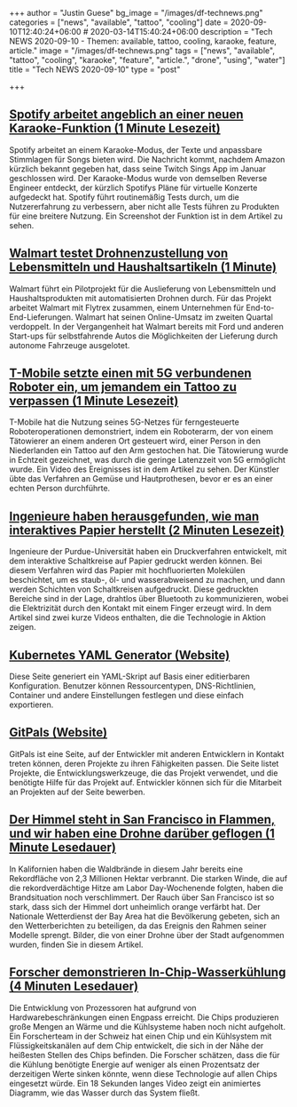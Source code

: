 +++
author = "Justin Guese"
bg_image = "/images/df-technews.png"
categories = ["news", "available", "tattoo", "cooling"]
date = 2020-09-10T12:40:24+06:00 # 2020-03-14T15:40:24+06:00
description = "Tech NEWS 2020-09-10 - Themen: available, tattoo, cooling, karaoke, feature, article."
image = "/images/df-technews.png"
tags = ["news", "available", "tattoo", "cooling", "karaoke", "feature", "article.", "drone", "using", "water"]
title = "Tech NEWS 2020-09-10"
type = "post"

+++

## [Spotify arbeitet angeblich an einer neuen Karaoke-Funktion (1 Minute Lesezeit)](https://www.nme.com/news/music/spotify-are-reportedly-working-on-new-karaoke-feature-2748125/1/01000174777c6946-288e3942-1850-4bbe-a995-c25d090abfa1-000000/ukyuz7DGGZ2osScHW-z-cnmbpOhB6d6dXMUDxUE00UI=158)

 Spotify arbeitet an einem Karaoke-Modus, der Texte und anpassbare Stimmlagen für Songs bieten wird. Die Nachricht kommt, nachdem Amazon kürzlich bekannt gegeben hat, dass seine Twitch Sings App im Januar geschlossen wird. Der Karaoke-Modus wurde von demselben Reverse Engineer entdeckt, der kürzlich Spotifys Pläne für virtuelle Konzerte aufgedeckt hat. Spotify führt routinemäßig Tests durch, um die Nutzererfahrung zu verbessern, aber nicht alle Tests führen zu Produkten für eine breitere Nutzung. Ein Screenshot der Funktion ist in dem Artikel zu sehen.

## [Walmart testet Drohnenzustellung von Lebensmitteln und Haushaltsartikeln (1 Minute)](https://www.cnbc.com/2020/09/09/walmart-to-test-drone-delivery-of-grocery-household-items.html/1/01000174777c6946-288e3942-1850-4bbe-a995-c25d090abfa1-000000/-N7GmlAU0IyDLrwkBhbl9bTtuv4YzLedRSLdQWXSEFE=158)

 Walmart führt ein Pilotprojekt für die Auslieferung von Lebensmitteln und Haushaltsprodukten mit automatisierten Drohnen durch. Für das Projekt arbeitet Walmart mit Flytrex zusammen, einem Unternehmen für End-to-End-Lieferungen. Walmart hat seinen Online-Umsatz im zweiten Quartal verdoppelt. In der Vergangenheit hat Walmart bereits mit Ford und anderen Start-ups für selbstfahrende Autos die Möglichkeiten der Lieferung durch autonome Fahrzeuge ausgelotet.

## [T-Mobile setzte einen mit 5G verbundenen Roboter ein, um jemandem ein Tattoo zu verpassen (1 Minute Lesezeit)](https://www.cnet.com/news/t-mobile-used-a-5g-connected-robot-to-give-someone-a-tattoo//1/01000174777c6946-288e3942-1850-4bbe-a995-c25d090abfa1-000000/wl3q2FREO5G8nLMQJq9IufuGbcPygEAsYy3xxwKeWRQ=158)

 T-Mobile hat die Nutzung seines 5G-Netzes für ferngesteuerte Roboteroperationen demonstriert, indem ein Roboterarm, der von einem Tätowierer an einem anderen Ort gesteuert wird, einer Person in den Niederlanden ein Tattoo auf den Arm gestochen hat. Die Tätowierung wurde in Echtzeit gezeichnet, was durch die geringe Latenzzeit von 5G ermöglicht wurde. Ein Video des Ereignisses ist in dem Artikel zu sehen. Der Künstler übte das Verfahren an Gemüse und Hautprothesen, bevor er es an einer echten Person durchführte.

## [Ingenieure haben herausgefunden, wie man interaktives Papier herstellt (2 Minuten Lesezeit)](https://gizmodo.com/engineers-have-figured-out-how-to-make-interactive-pape-1844918464/1/01000174777c6946-288e3942-1850-4bbe-a995-c25d090abfa1-000000/oyF-NM3WdqOgHxM6jH0eWCcvuv4wPd2F2na3VRCdmPc=158)

 Ingenieure der Purdue-Universität haben ein Druckverfahren entwickelt, mit dem interaktive Schaltkreise auf Papier gedruckt werden können. Bei diesem Verfahren wird das Papier mit hochfluorierten Molekülen beschichtet, um es staub-, öl- und wasserabweisend zu machen, und dann werden Schichten von Schaltkreisen aufgedruckt. Diese gedruckten Bereiche sind in der Lage, drahtlos über Bluetooth zu kommunizieren, wobei die Elektrizität durch den Kontakt mit einem Finger erzeugt wird. In dem Artikel sind zwei kurze Videos enthalten, die die Technologie in Aktion zeigen.

## [Kubernetes YAML Generator (Website)](https://k8syaml.com//1/01000174777c6946-288e3942-1850-4bbe-a995-c25d090abfa1-000000/dSmZXpCxQhBLJQis0DdPh8TkKptiWqyw3TNdvbpX_Zw=158)

 Diese Seite generiert ein YAML-Skript auf Basis einer editierbaren Konfiguration. Benutzer können Ressourcentypen, DNS-Richtlinien, Container und andere Einstellungen festlegen und diese einfach exportieren.

## [GitPals (Website)](https://www.gitpals.com/1/1/01000174777c6946-288e3942-1850-4bbe-a995-c25d090abfa1-000000/hvz5J08szRn-htrb5V41xdKvX3KvqGqS4vSIBZ1ic1E=158)

 GitPals ist eine Seite, auf der Entwickler mit anderen Entwicklern in Kontakt treten können, deren Projekte zu ihren Fähigkeiten passen. Die Seite listet Projekte, die Entwicklungswerkzeuge, die das Projekt verwendet, und die benötigte Hilfe für das Projekt auf. Entwickler können sich für die Mitarbeit an Projekten auf der Seite bewerben.

## [Der Himmel steht in San Francisco in Flammen, und wir haben eine Drohne darüber geflogen (1 Minute Lesedauer)](https://www.theverge.com/2020/9/9/21429437/san-francisco-sky-fire-drone-photographs-west-coast-wildfires/1/01000174777c6946-288e3942-1850-4bbe-a995-c25d090abfa1-000000/U3ir-WpfrioXhadBPbPQRCH6w7iRfrWdWUt_jORqj7Q=158)

 In Kalifornien haben die Waldbrände in diesem Jahr bereits eine Rekordfläche von 2,3 Millionen Hektar verbrannt. Die starken Winde, die auf die rekordverdächtige Hitze am Labor Day-Wochenende folgten, haben die Brandsituation noch verschlimmert. Der Rauch über San Francisco ist so stark, dass sich der Himmel dort unheimlich orange verfärbt hat. Der Nationale Wetterdienst der Bay Area hat die Bevölkerung gebeten, sich an den Wetterberichten zu beteiligen, da das Ereignis den Rahmen seiner Modelle sprengt. Bilder, die von einer Drohne über der Stadt aufgenommen wurden, finden Sie in diesem Artikel.

## [Forscher demonstrieren In-Chip-Wasserkühlung (4 Minuten Lesedauer)](https://arstechnica.com/science/2020/09/researchers-demonstrate-in-chip-water-cooling//1/01000174777c6946-288e3942-1850-4bbe-a995-c25d090abfa1-000000/9hpeZc9qJEYgFBNZRHv-UV3ZW6QdE9yX_5FmNkZR3A8=158)

 Die Entwicklung von Prozessoren hat aufgrund von Hardwarebeschränkungen einen Engpass erreicht. Die Chips produzieren große Mengen an Wärme und die Kühlsysteme haben noch nicht aufgeholt. Ein Forscherteam in der Schweiz hat einen Chip und ein Kühlsystem mit Flüssigkeitskanälen auf dem Chip entwickelt, die sich in der Nähe der heißesten Stellen des Chips befinden. Die Forscher schätzen, dass die für die Kühlung benötigte Energie auf weniger als einen Prozentsatz der derzeitigen Werte sinken könnte, wenn diese Technologie auf allen Chips eingesetzt würde. Ein 18 Sekunden langes Video zeigt ein animiertes Diagramm, wie das Wasser durch das System fließt.

